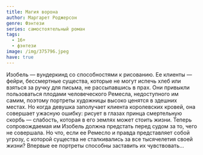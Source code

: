 ```yaml
---
title: Магия ворона
author: Маргарет Роджерсон
genre: Фэнтези
series: самостоятельный роман
tags:
  - 16+
  - фэнтези
image: /img/375796.jpeg
have: true
---
```

Изобель — вундеркинд со способностями к рисованию. Ее клиенты — фейри, бессмертные существа, которые не могут испечь хлеб или взяться за ручку для письма, не рассыпавшись в прах. Они привыкли пользоваться плодами человеческого Ремесла, недоступного им самим, поэтому портреты художницы высоко ценятся в здешних местах. Но когда девушка заполучает клиента королевских кровей, она совершает ужасную ошибку: рисует в глазах принца смертельную скорбь — слабость, которая в его землях может стоить жизни. Теперь сопровождаемая им Изобель должна предстать перед судом за то, чего не совершала. Но что, если ее Ремесло и правда представляет собой угрозу, с которой существа не сталкивались за все тысячелетия своей жизни? Впервые ее портреты способны заставить их чувствовать…